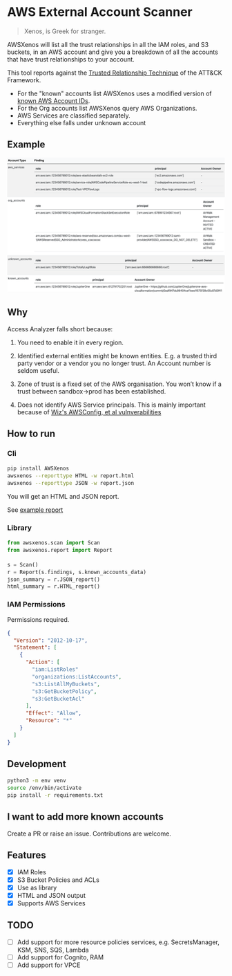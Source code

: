 # AWS External Account Scanner

> Xenos, is Greek for stranger.

AWSXenos will list all the trust relationships in all the IAM roles, and S3 buckets, in an AWS account and give you a breakdown of all the accounts that have trust relationships to your account.

This tool reports against the [Trusted Relationship Technique](https://attack.mitre.org/techniques/T1199/) of the ATT&CK Framework. 

* For the "known" accounts list AWSXenos uses a modified version of [known AWS Account IDs](https://github.com/rupertbg/aws-public-account-ids).
* For the Org accounts list AWSXenos query AWS Organizations.
* AWS Services are classified separately.
* Everything else falls under unknown account

## Example
![HTML Report Screenshot](screenshots/report.png)

## Why

Access Analyzer falls short because:

1. You need to enable it in every region. 

2. Identified external entities might be known entities. E.g. a trusted third party vendor or a vendor you no longer trust. An Account number is seldom useful. 

3. Zone of trust is a fixed set of the AWS organisation. You won’t know if a trust between sandbox->prod has been established. 

4. Does not identify AWS Service principals. This is mainly important because of [Wiz's AWSConfig, et al vulnverabilities](http://i.blackhat.com/USA21/Wednesday-Handouts/us-21-Breaking-The-Isolation-Cross-Account-AWS-Vulnerabilities.pdf)


## How to run

### Cli
```sh
pip install AWSXenos
awsxenos --reporttype HTML -w report.html
awsxenos --reporttype JSON -w report.json
```
You will get an HTML and JSON report.

See [example report](example/example.html)

### Library

```python
from awsxenos.scan import Scan
from awsxenos.report import Report

s = Scan()
r = Report(s.findings, s.known_accounts_data)
json_summary = r.JSON_report()
html_summary = r.HTML_report()
```

### IAM Permissions

Permissions required.

```json
{
  "Version": "2012-10-17",
  "Statement": [
    {
      "Action": [
        "iam:ListRoles"
        "organizations:ListAccounts",
        "s3:ListAllMyBuckets",
        "s3:GetBucketPolicy",
        "s3:GetBucketAcl"
      ],
      "Effect": "Allow",
      "Resource": "*"
    }
  ]
}
```

## Development

```sh
python3 -m env venv
source /env/bin/activate
pip install -r requirements.txt
```
## I want to add more known accounts
Create a PR or raise an issue. Contributions are welcome.

## Features
- [x] IAM Roles
- [x] S3 Bucket Policies and ACLs
- [x] Use as library
- [x] HTML and JSON output 
- [x] Supports AWS Services

## TODO
- [ ] Add support for more resource policies services, e.g. SecretsManager, KSM, SNS, SQS, Lambda
- [ ] Add support for Cognito, RAM
- [ ] Add support for VPCE
